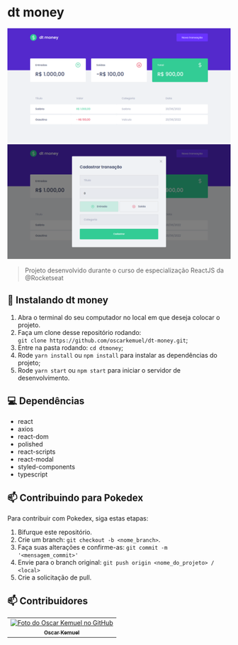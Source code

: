 # dt money

<img src="https://github.com/oscarkemuel/dt-money/blob/main/src/assets/printscreen1.png?raw=true" >
<img src="https://github.com/oscarkemuel/dt-money/blob/main/src/assets/printscreen2.png?raw=true" >


> Projeto desenvolvido durante o curso de especialização ReactJS da @Rocketseat

## 🚀 Instalando dt money

1. Abra o terminal do seu computador no local em que deseja colocar o projeto.
2. Faça um clone desse repositório rodando: <br> `git clone https://github.com/oscarkemuel/dt-money.git`;
3. Entre na pasta rodando: `cd dtmoney`;
4. Rode `yarn install` ou `npm install` para instalar as dependências do projeto;
5. Rode `yarn start` ou `npm start` para iniciar o servidor de desenvolvimento.

## :computer: Dependências

* react
* axios
* react-dom
* polished
* react-scripts
* react-modal
* styled-components
* typescript

## 📫 Contribuindo para Pokedex
Para contribuir com Pokedex, siga estas etapas:

1. Bifurque este repositório.
2. Crie um branch: `git checkout -b <nome_branch>`.
3. Faça suas alterações e confirme-as: `git commit -m '<mensagem_commit>'`
4. Envie para o branch original: `git push origin <nome_do_projeto> / <local>`
5. Crie a solicitação de pull.

## 📫 Contribuidores<br>

<table>
  <tr>
    <td align="center">
      <a href="https://github.com/oscarkemuel/">
        <img src="https://avatars.githubusercontent.com/u/34771800?s=400&u=54cfbcc5315bcd6e14c23a519635f0f53a7cd0f4&v=4" width="100px;" alt="Foto do Oscar Kemuel no GitHub"/><br>
        <sub>
          <b>Oscar Kemuel</b>
        </sub>
      </a>
    </td>
  </tr>
</table>
